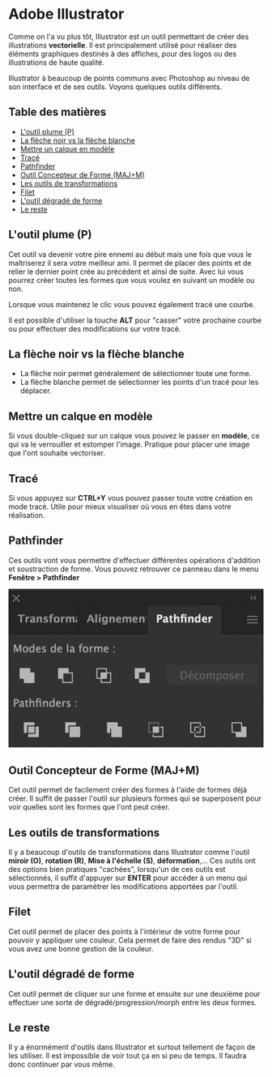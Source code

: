 <!-- omit in toc -->
# Adobe Illustrator

Comme on l'a vu plus tôt, Illustrator est un outil permettant de créer des illustrations **vectorielle**. Il est principalement utilisé pour réaliser des éléments graphiques destinés à des affiches, pour des logos ou des illustrations de haute qualité.

Illustrator à beaucoup de points communs avec Photoshop au niveau de son interface et de ses outils. Voyons quelques outils différents.

<!-- omit in toc -->
## Table des matières

- [L'outil plume (P)](#loutil-plume-p)
- [La flèche noir vs la flèche blanche](#la-flèche-noir-vs-la-flèche-blanche)
- [Mettre un calque en modèle](#mettre-un-calque-en-modèle)
- [Tracé](#tracé)
- [Pathfinder](#pathfinder)
- [Outil Concepteur de Forme (MAJ+M)](#outil-concepteur-de-forme-majm)
- [Les outils de transformations](#les-outils-de-transformations)
- [Filet](#filet)
- [L'outil dégradé de forme](#loutil-dégradé-de-forme)
- [Le reste](#le-reste)

## L'outil plume (P)

Cet outil va devenir votre pire ennemi au début mais une fois que vous le maîtriserez il sera votre meilleur ami. Il permet de placer des points et de relier le dernier point crée au précédent et ainsi de suite. Avec lui vous pourrez créer toutes les formes que vous voulez en suivant un modèle ou non. 

Lorsque vous maintenez le clic vous pouvez également tracé une courbe. 

Il est possible d'utiliser la touche **ALT** pour "casser" votre prochaine courbe ou pour effectuer des modifications sur votre tracé.

## La flèche noir vs la flèche blanche

- La flèche noir permet généralement de sélectionner toute une forme.
- La flèche blanche permet de sélectionner les points d'un tracé pour les déplacer.

## Mettre un calque en modèle

Si vous double-cliquez sur un calque vous pouvez le passer en  **modèle**, ce qui va le verrouiller et estomper l'image. Pratique pour placer une image que l'ont souhaite vectoriser.

## Tracé

Si vous appuyez sur **CTRL+Y** vous pouvez passer toute votre création en mode tracé. Utile pour mieux visualiser où vous en êtes dans votre réalisation.

## Pathfinder

Ces outils vont vous permettre d'effectuer différentes opérations d'addition et soustraction de forme. Vous pouvez retrouver ce panneau dans le menu **Fenêtre > Pathfinder** 

![pathfinder](img/05/pathfinder.png)

## Outil Concepteur de Forme (MAJ+M)

Cet outil permet de facilement créer des formes à l'aide de formes déjà créer. Il suffit de passer l'outil sur plusieurs formes qui se superposent pour voir quelles sont les formes que l'ont peut créer.

## Les outils de transformations

Il y a beaucoup d'outils de transformations dans Illustrator comme l'outil **miroir (O)**, **rotation (R)**, **Mise à l'échelle (S)**, **déformation**,... Ces outils ont des options bien pratiques "cachées", lorsqu'un de ces outils est sélectionnés, il suffit d'appuyer sur **ENTER** pour accéder à un menu qui vous permettra de paramétrer les modifications apportées par l'outil.

## Filet

Cet outil permet de placer des points à l'intérieur de votre forme pour pouvoir y appliquer une couleur. Cela permet de faire des rendus "3D" si vous avez une bonne gestion de la couleur.

## L'outil dégradé de forme

Cet outil permet de cliquer sur une forme et ensuite sur une deuxième pour effectuer une sorte de dégradé/progression/morph entre les deux formes.

## Le reste

Il y a énormément d'outils dans Illustrator et surtout tellement de façon de les utiliser. Il est impossible de voir tout ça en si peu de temps. Il faudra donc continuer par vous même.
